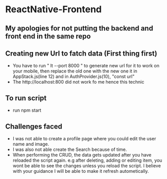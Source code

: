 # ReactNative-Frontend

## My apologies for not putting the backend and front end in the same repo

## Creating new Url to fatch data (First thing first)
- You have to run " lt --port 8000 " to generate new url for it to work on your mobile, then replace the old one with the new one it in AppStack.js(line 12) and in AuthProvider.js(10), "const url" 
- The http://localhost:800 did not work fo me hence this technic

## To run script
- run npm start

## Challenges faced
- I was not able to create a profile page where you could edit the user name and image.
- I was also not able create the Search because of time.
- When performing the CRUD, the data gets updated after you have reloaded the script again. 
e.g after deleting, adding or editing item, you wont be able to see the changes unless you reload the script. I believe with your guidance I will be able to make it refresh autometically.


